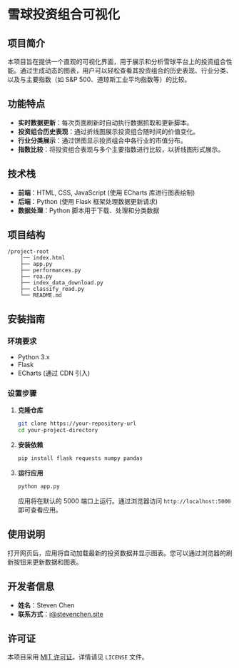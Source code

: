 # 雪球投资组合可视化

## 项目简介

本项目旨在提供一个直观的可视化界面，用于展示和分析雪球平台上的投资组合性能。通过生成动态的图表，用户可以轻松查看其投资组合的历史表现、行业分类、以及与主要指数（如 S&P 500、道琼斯工业平均指数等）的比较。

## 功能特点

- **实时数据更新**：每次页面刷新时自动执行数据抓取和更新脚本。
- **投资组合历史表现**：通过折线图展示投资组合随时间的价值变化。
- **行业分类展示**：通过饼图显示投资组合中各行业的市值分布。
- **指数比较**：将投资组合表现与多个主要指数进行比较，以折线图形式展示。

## 技术栈

- **前端**：HTML, CSS, JavaScript (使用 ECharts 库进行图表绘制)
- **后端**：Python (使用 Flask 框架处理数据更新请求)
- **数据处理**：Python 脚本用于下载、处理和分类数据

## 项目结构

```
/project-root
    │── index.html
    ├── app.py
    ├── performances.py
    ├── roa.py
    ├── index_data_download.py
    ├── classify_read.py
    └── README.md
```

## 安装指南

### 环境要求

- Python 3.x
- Flask
- ECharts (通过 CDN 引入)

### 设置步骤

1. **克隆仓库**

   ```bash
   git clone https://your-repository-url
   cd your-project-directory
   ```

2. **安装依赖**

   ```bash
   pip install flask requests numpy pandas
   ```

3. **运行应用**

   ```bash
   python app.py
   ```

   应用将在默认的 5000 端口上运行。通过浏览器访问 `http://localhost:5000` 即可查看应用。

## 使用说明

打开网页后，应用将自动加载最新的投资数据并显示图表。您可以通过浏览器的刷新按钮来更新数据和图表。

## 开发者信息

- **姓名**：Steven Chen
- **联系方式**：i@stevenchen.site

## 许可证

本项目采用 [MIT 许可证](LICENSE)。详情请见 `LICENSE` 文件。
